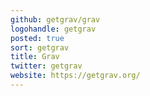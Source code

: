```yaml
---
github: getgrav/grav
logohandle: getgrav
posted: true
sort: getgrav
title: Grav
twitter: getgrav
website: https://getgrav.org/
---
```

